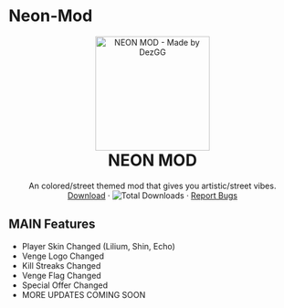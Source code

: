 # Neon-Mod
<p align="center" style="margin-bottom: 0px !important;">
  <img width="200" src="https://media.discordapp.net/attachments/822680675630579712/825161597977886775/vWeeb--Icon.png" alt="NEON MOD - Made by DezGG" align="center">
</p>

<h1 align="center" style="margin-top: 0px;">NEON MOD</h1>

 <p align="center">
    An colored/street themed mod that gives you artistic/street vibes.
    <br />
    <a href="https://github.com/KruzShady/vWeeb/releases/latest/download/vWeeb.zip">Download</a>
    ·
    <img alt="Total Downloads" src="https://img.shields.io/github/downloads/dezgg/Neon-Mod/total?label=Downloads">
    ·
    <a href="https://github.com/DezGG/Neon-Mod/issues">Report Bugs</a>
  </p>
</p>

## MAIN Features
- Player Skin Changed (Lilium, Shin, Echo)
- Venge Logo Changed
- Kill Streaks Changed
- Venge Flag Changed
- Special Offer Changed
- MORE UPDATES COMING SOON
